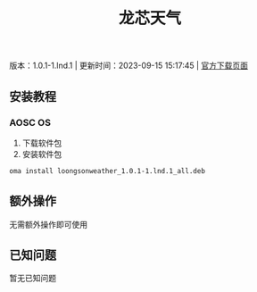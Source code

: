 ﻿---
id: 91
title: 龙芯天气
toc: true
weight: 91
---

版本：1.0.1-1.lnd.1 | 更新时间：2023-09-15 15:17:45 | [官方下载页面](http://app.loongapps.cn/#/detail/91)

## 安装教程 

### AOSC OS 

1. 下载软件包
2. 安装软件包

```bash
oma install loongsonweather_1.0.1-1.lnd.1_all.deb
```

## 额外操作

无需额外操作即可使用

## 已知问题

暂无已知问题

